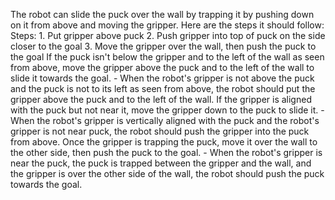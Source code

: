 The robot can slide the puck over the wall by trapping it by pushing down on it from above and moving the gripper. Here are the steps it should follow:
    Steps:  1. Put gripper above puck  2. Push gripper into top of puck on the side closer to the goal  3. Move the gripper over the wall, then push the puck to the goal
    If the puck isn't below the gripper and to the left of the wall as seen from above, move the gripper above the puck and to the left of the wall to slide it towards the goal.
    - When the robot's gripper is not above the puck and the puck is not to its left as seen from above, the robot should put the gripper above the puck and to the left of the wall.
    If the gripper is aligned with the puck but not near it, move the gripper down to the puck to slide it.
    - When the robot's gripper is vertically aligned with the puck and the robot's gripper is not near puck, the robot should push the gripper into the puck from above.
    Once the gripper is trapping the puck, move it over the wall to the other side, then push the puck to the goal.
    - When the robot's gripper is near the puck, the puck is trapped between the gripper and the wall, and the gripper is over the other side of the wall, the robot should push the puck towards the goal.